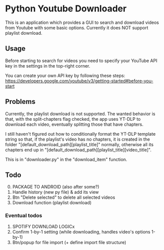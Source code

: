 # Python Youtube Downloader

This is an application which provides a GUI to search and download videos from Youtube with some basic options. Currently it does NOT support playlist download.

## Usage

Before starting to search for videos you need to specify your YouTube API key in the settings in the top-right corner.

You can create your own API key by following these steps: https://developers.google.com/youtube/v3/getting-started#before-you-start

## Problems

Currently, the playlist download is not supported. The wanted behavior is that, with the split-chapters flag checked, the app uses YT-DLP to download each video, eventually splitting those that have chapters.

I still haven't figured out how to conditionally format the YT-DLP template string so that, if the playlist's video has no chapters, it is created in the folder "[default_download_path]\[playlist_title]" normally, otherwise all its chapters end up in "[default_download_path]\[playlist_title]\[video_title]".

This is in "downloader.py" in the "download_item" function.

## Todo

0) PACKAGE TO ANDROID (also after some?)
1) Handle history (new py file) & add its view
2) Btn "Delete selected" to delete all selected videos
3) Download function (playlist download)

### Eventual todos
1) SPOTIFY DOWNLOAD LOGICx
2) Confirm 1-by-1 setting (while downloading, handles video's options 1-by-1)
3) Btn/popup for file import (+ define import file structure)